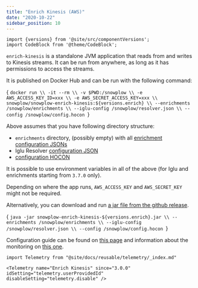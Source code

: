 ```yaml
---
title: "Enrich Kinesis (AWS)"
date: "2020-10-22"
sidebar_position: 10
---
```


```mdx-code-block
import {versions} from '@site/src/componentVersions';
import CodeBlock from '@theme/CodeBlock';
```

`enrich-kinesis` is a standalone JVM application that reads from and writes to Kinesis streams. It can be run from anywhere, as long as it has permissions to access the streams.

It is published on Docker Hub and can be run with the following command:

<CodeBlock language="bash">{
`docker run \\
  -it --rm \\
  -v $PWD:/snowplow \\
  -e AWS_ACCESS_KEY_ID=xxx \\
  -e AWS_SECRET_ACCESS_KEY=xxx \\
  snowplow/snowplow-enrich-kinesis:${versions.enrich} \\
  --enrichments /snowplow/enrichments \\
  --iglu-config /snowplow/resolver.json \\
  --config /snowplow/config.hocon
`}</CodeBlock>

Above assumes that you have following directory structure:

- `enrichments` directory, (possibly empty) with all [enrichment configuration JSONs](/docs/enriching-your-data/available-enrichments/index.md)
- Iglu Resolver [configuration JSON](/docs/pipeline-components-and-applications/iglu/iglu-resolver/index.md)
- [configuration HOCON](/docs/pipeline-components-and-applications/enrichment-components/configuration-reference/index.md)

It is possible to use environment variables in all of the above (for Iglu and enrichments starting from `3.7.0` only).

Depending on where the app runs, `AWS_ACCESS_KEY` and `AWS_SECRET_KEY` might not be required.

Alternatively, you can download and run [a jar file from the github release](https://github.com/snowplow/enrich/releases).

<CodeBlock language="bash">{
`java -jar snowplow-enrich-kinesis-${versions.enrich}.jar \\
  --enrichments /snowplow/enrichments \\
  --iglu-config /snowplow/resolver.json \\
  --config /snowplow/config.hocon
`}</CodeBlock>

Configuration guide can be found on [this page](/docs/pipeline-components-and-applications/enrichment-components/configuration-reference/index.md) and information about the monitoring on [this one](/docs/pipeline-components-and-applications/enrichment-components/monitoring/index.md).

```mdx-code-block
import Telemetry from "@site/docs/reusable/telemetry/_index.md"

<Telemetry name="Enrich Kinesis" since="3.0.0" idSetting="telemetry.userProvidedId" disableSetting="telemetry.disable" />
```
